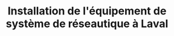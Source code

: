 ---
title: "Installation de l'équipement de système de réseautique à Laval"
description: "Pour une réseautique efficace, laissez Planiselect installer l'équipement de réseautique." 
titre: Équipements de réseautique
desc: Installation de la structure qui va accueillir tout le matériel du système de réseautique.
identifiant: equipements-reseautique
i18nlanguage: fr
icon: /img/ico/service3.svg
image: /img/planification-et-installation-1.jpg
banner: /img/planification-et-installation-9.png
slidertitle: "Installation d'équipement réseautique"
draft: false
section1:
  title: Réseautique
  description: >-
    Installation de la structure qui va accueillir tout le matériel du système de réseautique.
section2:
  image1: /img/reseautique-1.jpg
  image2: /img/reseautique-2.jpg
  image3: 
section3:
  title: Définitions
  col1: >-
    **Cabinet (râteliers)**: Hammond, Sysracks, Panduit, Électron Métal et plus. Modèle autoportant, vissé au plancher ou fixé au mur. Neuf ou usagé. Une gamme complète de râtelier qui pourra satisfaire vos besoins en câblage structuré.


    **Commutateurs (switch)**: Un commutateur réseau (en anglais switch), est un équipement qui relie plusieurs segments (câbles ou fibres) dans un réseau informatique et de télécommunication et qui permet de créer des circuits virtuels.


    **Panneau de Brassage (Patch panel)**: Le panneau de brassage, un item important dans tout réseau, permet une structure claire et organisée en plus d’être plus facile d’entretien.
  col2: >-
    **Cordon de Brassage (Patch cord)**: Ce petit lien de câblage qui se situe entre le panneau de Brassage et le commutateur, quand il est de la longueur appropriée, permet une organisation visuelle plus claire de l’assemblage dans le râtelier. Comme les câbles, les cordons sont disponibles en plusieurs couleurs. L’assignation des couleurs, quand il y plusieurs services utilisant les réseaux de câbles dans une bâtisse, promets une identification claire par le technicien et évite des coupure de services déplaisantes.


    **UPS (Uninterruptible Power Supply) ou Alimentation sans interruption**: Un élément important dans un réseau. Il sert à régulariser le courant et garder la charge sur des équipements sensibles ou qui doivent rester en fonction assez longtemps pour permettre une mise hors tension sécuritaire si la panne de courant doit durer plus longtemps. 


section4:
  need: true
  title: Intercommunication
  image: /img/intercom-planiselect.jpg
  description: >-
    La clientèle principale pour les intercoms (ou interphone) sont les écoles. Planiselect Inc est heureux d’avoir plusieurs écoles et commissions scolaires à son actif. Nous travaillons exclusivement avec les produits TOA. La qualité de leurs produits nous permet des installations sans anicroches.


    Lors d’installation dans des établissements neufs, les défis sont surtout liés aux contraintes de temps. Quand nous devons travailler dans une école existante, l’attention est plutôt portée à l’horaire des classes, aux restrictions même de la bâtisse et à la présence d’amiante. 


    L’installation du système comprend généralement les éléments suivants:


    - Interface de station

    - Commutateurs 

    - Barres d’alimentation

    - UPS (uninterrupted power supply)

    - Gestionnaire de câble

    - Et plus selon les besoins du système
---